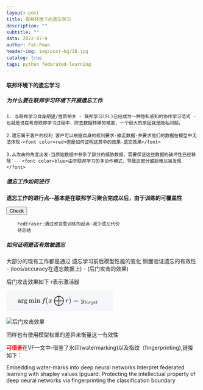 ```yaml
---
layout: post
title: 联邦环境下的遗忘学习
description: ""
subtitle: ""
data: 2022-07-4
author: Fat-Pman 
header-img: img/post-bg/28.jpg
catalog: true
tags: python federated-learning
---
```


#### 联邦环境下的遗忘学习

##### 为什么要在联邦学习环境下开展遗忘工作

    1. 与联邦学习自身期望/性质相关 - 联邦学习(FL)已经成为一种隐私感知的协作学习范式 - 也就是说在考虑联邦学习过程中，除去数据转移的难度，一个很大的原因就是隐私问题。

    2.遗忘属于客户的权利 客户可以根据自身的权利要求-撤走数据-并要求他们的数据在模型中无法体现-<font color=red>但是如何证明这其中的效果-遗忘效果</font>

    3.从攻击的角度出发-当原始数据中参杂了部分的威胁数据，需要保证这些数据的破坏性已经移除 -- <font color=blue>由于联邦学习的多协作模式，导致这部分威胁难以被发现</font>

##### 遗忘工作如何进行

<strong>遗忘工作的进行点--基本是在联邦学习聚合完成以后，由于训练的可覆盖性</strong>

<button>Check</button>

```
    FedEraser:通过改变重训练的起点-减少遗忘代价
    待总结
```

##### 如何证明是否有效被遗忘

大部分的现有工作都是通过 遗忘学习前后模型性能的变化 侧面验证遗忘的有效性 - (loos/accuracy在遗忘数据上) - (后门攻击的效果)
<p>
    后门攻击效果如下 r表示激活器
</p>

![后门攻击公式](./img/20220704/1.png)

<img src=./img/20220707/1.png>后门攻击效果</img>

同样也有使用模型权重的差异来衡量这一有效性

<font color=red><strong>可借鉴</strong></font>在VF一文中-借鉴了水印(watermarking)以及指纹（fingerprinting),链接如下：
<link href="https://arxiv.org/pdf/1701.04082.pdf">Embedding water-marks into deep neural networks</link>
<link href="https://arxiv.org/ftp/arxiv/papers/1905/1905.04519.pdf">Interpret federated learning with shapley values</link>
<link href="https://arxiv.org/pdf/1910.12903v1.pdf">Ipguard: Protecting the intellectual property of deep neural networks via fingerprinting the classification boundary</link>